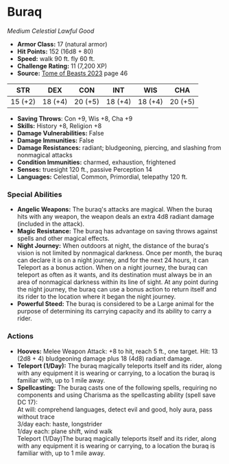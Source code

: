 # Buraq

*Medium* *Celestial* *Lawful Good*

- **Armor Class:** 17 (natural armor)
- **Hit Points:** 152 (16d8 + 80)
- **Speed:** walk 90 ft. fly 60 ft.
- **Challenge Rating:** 11 (7,200 XP)
- **Source:** [Tome of Beasts 2023](https://koboldpress.com/kpstore/product/tome-of-beasts-1-2023-edition/) page 46

| STR | DEX | CON | INT | WIS | CHA |
| --- | --- | --- | --- | --- | --- |
| 15 (+2) | 18 (+4) | 20 (+5) | 18 (+4) | 18 (+4) | 20 (+5) |

- **Saving Throws**: Con +9, Wis +8, Cha +9
- **Skills:** History +8, Religion +8
- **Damage Vulnerabilities:** False
- **Damage Immunities:** False
- **Damage Resistances:** radiant; bludgeoning, piercing, and slashing from nonmagical attacks
- **Condition Immunities:** charmed, exhaustion, frightened
- **Senses:** truesight 120 ft., passive Perception 14
- **Languages:** Celestial, Common, Primordial, telepathy 120 ft.

### Special Abilities

- **Angelic Weapons:** The buraq's attacks are magical. When the buraq hits with any weapon, the weapon deals an extra 4d8 radiant damage (included in the attack).
- **Magic Resistance:** The buraq has advantage on saving throws against spells and other magical effects.
- **Night Journey:** When outdoors at night, the distance of the buraq's vision is not limited by nonmagical darkness. Once per month, the buraq can declare it is on a night journey, and for the next 24 hours, it can Teleport as a bonus action. When on a night journey, the buraq can teleport as often as it wants, and its destination must always be in an area of nonmagical darkness within its line of sight. At any point during the night journey, the buraq can use a bonus action to return itself and its rider to the location where it began the night journey.
- **Powerful Steed:** The buraq is considered to be a Large animal for the purpose of determining its carrying capacity and its ability to carry a rider.

### Actions

- **Hooves:** Melee Weapon Attack: +8 to hit, reach 5 ft., one target. Hit: 13 (2d8 + 4) bludgeoning damage plus 18 (4d8) radiant damage.
- **Teleport (1/Day):** The buraq magically teleports itself and its rider, along with any equipment it is wearing or carrying, to a location the buraq is familiar with, up to 1 mile away.
- **Spellcasting:** The buraq casts one of the following spells, requiring no components and using Charisma as the spellcasting ability (spell save DC 17):<br>At will: comprehend languages, detect evil and good, holy aura, pass without trace<br>3/day each: haste, longstrider<br>1/day each: plane shift, wind walk<br>Teleport (1/Day)The buraq magically teleports itself and its rider, along with any equipment it is wearing or carrying, to a location the buraq is familiar with, up to 1 mile away.
